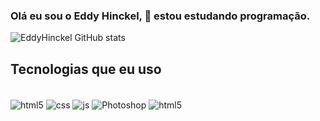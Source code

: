 <body>
  
### Olá eu sou o Eddy Hinckel, 👋 estou estudando programação.


![EddyHinckel GitHub stats](https://github-readme-stats.vercel.app/api?username=eddyhinckel&show_icons=true&theme=dracula)

## Tecnologias que eu uso

<div style="display: inline_block"><br/>
  
    
<img align="center" alt="html5" src="https://img.shields.io/badge/HTML-239120?style=for-the-badge&logo=html5&logoColor=white" />
    
<img align="center" alt="css" src="https://img.shields.io/badge/CSS3-1572B6?style=for-the-badge&logo=css3&logoColor=white" />
    
<img align="center" alt="js" src="https://img.shields.io/badge/JavaScript-323330?style=for-the-badge&logo=javascript&logoColor=F7DF1E" />
  
<img align="center" alt="Photoshop" src="https://img.shields.io/badge/Adobe%20Photoshop-31A8FF?style=for-the-badge&logo=Adobe%20Photoshop&logoColor=black" />
    
<img align="center" alt="html5" src="https://img.shields.io/badge/Made%20for-VSCode-1f425f.svg" />

<br/>

    



  
</body>
